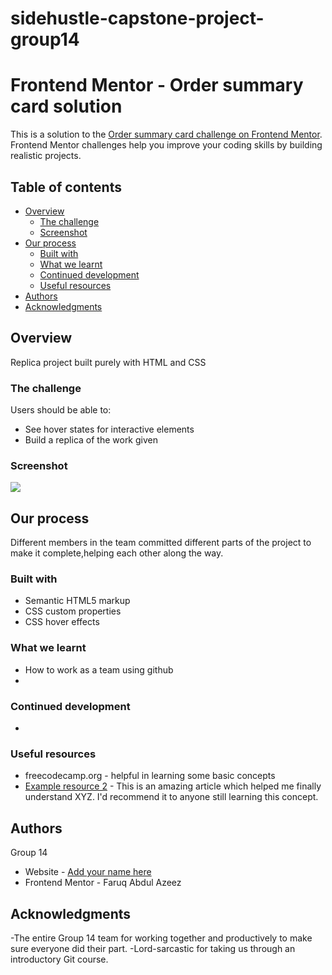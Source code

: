 # sidehustle-capstone-project-group14

# Frontend Mentor - Order summary card solution

This is a solution to the [Order summary card challenge on Frontend Mentor](https://www.frontendmentor.io/challenges/order-summary-component-QlPmajDUj). Frontend Mentor challenges help you improve your coding skills by building realistic projects. 

## Table of contents
- [Overview](#overview)
  - [The challenge](#the-challenge)
  - [Screenshot](#screenshot)
- [Our process](#our-process)
  - [Built with](#built-with)
  - [What we learnt](#what-we-learnt)
  - [Continued development](#continued-development)
  - [Useful resources](#useful-resources)
- [Authors](#authors)
- [Acknowledgments](#acknowledgments)

## Overview
Replica project built purely with HTML and CSS

### The challenge
Users should be able to:
- See hover states for interactive elements
- Build a replica of the work given

### Screenshot
![](./screenshot.jpg)




## Our process
Different members in the team committed different parts of the project to make it complete,helping each other along the way.

### Built with
- Semantic HTML5 markup
- CSS custom properties
- CSS hover effects
  
### What we learnt
- How to work as a team using github
-

### Continued development
-


### Useful resources
- freecodecamp.org - helpful in learning some basic concepts
- [Example resource 2](https://www.example.com) - This is an amazing article which helped me finally understand XYZ. I'd recommend it to anyone still learning this concept.


## Authors
 Group 14
- Website - [Add your name here](https://www.your-site.com)
- Frontend Mentor - Faruq Abdul Azeez
 
## Acknowledgments
-The entire Group 14 team for working together and productively to make sure everyone did their part. 
-Lord-sarcastic for taking us through an introductory Git course.

